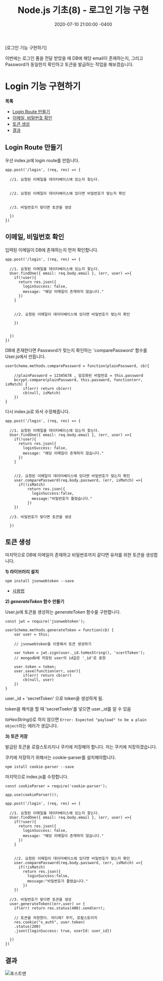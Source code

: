 ﻿---
title: "Node.js 기초(8) - 로그인 기능 구현"
date: 2020-07-10 21:00:00 -0400
categories: Study
---

[로그인 기능 구현하기]

이번에는 로그인 폼을 전달 받았을 때 DB에 해당 email이 존재하는지, 그리고 Password가 동일한지 확인하고 토큰을 발급하는 작업을 해보겠습니다.





# Login 기능 구현하기

**목록**

- [Login Route 만들기](#login-route-만들기)
- [이메일, 비밀번호 확인](#이메일,-비밀번호-확인)
- [토큰 생성](#토큰-생성)
- [결과](#결과)



## Login Route 만들기

우선 index.js에 login route를 만듭니다.

```
app.post('/login', (req, res) => {

  //1. 요청된 이메일을 데이터베이스에 있는지 찾는다.


  //2. 요청된 이메일이 데이터베이스에 있다면 비밀번호가 맞는지 확인


  //3. 비밀번호가 맞다면 토큰을 생성

  })
})
```







## 이메일, 비밀번호 확인

입력된 이메일이 DB에 존재하는지 먼저 확인합니다.

```
app.post('/login', (req, res) => {

  //1. 요청된 이메일을 데이터베이스에 있는지 찾는다.
  User.findOne({ email: req.body.email }, (err, user) =>{
    if(!user){
      return res.json({
        loginSuccess: false,
        message: "해당 이메일이 존재하지 않습니다."
      })
    }


    //2. 요청된 이메일이 데이터베이스에 있다면 비밀번호가 맞는지 확인
      
    })


  })
})
```



DB에 존재한다면 Password가 맞는지 확인하는 'comparePassword' 함수를 User.js에서 만듭니다.

```
userSchema.methods.comparePassword = function(plainPassword, cb){
    
    //plainPassword = 12345678 , 암호화된 비밀번호 = this.password
    bcrypt.compare(plainPassword, this.password, function(err, isMatch) {
        if(err) return cb(err)
        cb(null, isMatch)
    })
}
```

다시 index.js로 와서 수정해줍니다.

```
app.post('/login', (req, res) => {

  //1. 요청된 이메일을 데이터베이스에 있는지 찾는다.
  User.findOne({ email: req.body.email }, (err, user) =>{
    if(!user){
      return res.json({
        loginSuccess: false,
        message: "해당 이메일이 존재하지 않습니다."
      })
    }


    //2. 요청된 이메일이 데이터베이스에 있다면 비밀번호가 맞는지 확인
    user.comparePassword(req.body.password, (err, isMatch) =>{
      if(!isMatch)
          return res.json({
            loginSuccess:false,
            message:"비밀번호가 틀렸습니다."
          })
    })

  //3. 비밀번호가 맞다면 토큰을 생성

  })
```





## 토큰 생성

마지막으로 DB에 이메일이 존재하고 비밀번호까지 같다면 유저를 위한 토큰을 생성합니다.



**1) 라이브러리 설치**

```
npm install jsonwebtoken --save
```

* [사용법](https://www.npmjs.com/package/jsonwebtoken)



**2) *generateToken* 함수 만들기**

User.js에 토큰을 생성하는 *generateToken* 함수를 구현합니다.

```
const jwt = require('jsonwebtoken');
```

```
userSchema.methods.generateToken = function(cb) {
    var user = this;

    // jsonwebtoken을 이용해서 토큰 생성하기

    var token = jwt.sign(user._id.toHexString(), 'scertToken'); 
    // mongodb에 저장된 user의 id값은 '_id'로 표현
    
    user.token = token;
    user.save(function(err, user){
        if(err) return cb(err)
        cb(null, user)
    })
}
```

 user._id + 'secretToken' 으로 token을 생성하게 됨.

 token을 해석을 할 때  'secretToekn'를 넣으면 user._id를 알 수 있음

*toHexString*()로 하지 않으면 `Error: Expected "payload" to be a plain object`라는 에러가 생깁니다.

**3) 토큰 저장**

발급된 토큰을 로컬스토리지나 쿠키에 저장해야 합니다. 저는 쿠키에 저장하겠습니다.



쿠키에 저장하기 위해서는 cookie-parser를 설치해야합니다.

```
npm istall cookie-parser --save
```



마지막으로 index.js를 수정합니다.

```
const cookieParser = require('cookie-parser');

app.use(cookieParser());
```

```
app.post('/login', (req, res) => {

  //1. 요청된 이메일을 데이터베이스에 있는지 찾는다.
  User.findOne({ email: req.body.email }, (err, user) =>{
    if(!user){
      return res.json({
        loginSuccess: false,
        message: "해당 이메일이 존재하지 않습니다."
      })
    }


    //2. 요청된 이메일이 데이터베이스에 있다면 비밀번호가 맞는지 확인
    user.comparePassword(req.body.password, (err, isMatch) =>{
      if(!isMatch)
        return res.json({
          loginSuccess:false,
          message:"비밀번호가 틀렸습니다."
        })
    })

  //3. 비밀번호가 맞다면 토큰을 생성
  user.generateToken((err,user) => {
    if(err) return res.status(400).send(err);

    // 토큰을 저장한다. 어디에? 쿠키, 로컬스토리지
    res.cookie("x_auth", user.token)
    .status(200)
    .json({loginSuccess: true, userId: user_id})

  })
})
```





## 결과

![포스트맨](../../assets/images/study/node8/포스트맨.PNG)